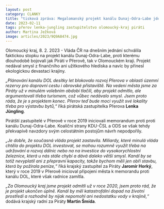 ```yaml
---
layout: post
category: CLANKY
title: "tisková zpráva: Megalomanský projekt kanálu Dunaj-Odra-Labe jde i díky Pirátům k ledu!"
date: 2023-02-11
tags: přerov lenka-jungling zastupitelstvo olomoucký-kraj piráti
author: Martina Ježková
image: articles/2023/9Q9A8474.jpg
---
```


Olomoucký kraj, 8. 2. 2023 - Vláda ČR na dnešním jednání schválila faktickou stopku na projekt kanálu Dunaj-Odra-Labe, proti kterému dlouhodobě bojovali jak Piráti v Přerově, tak v Olomouckém kraji. Projekt nedával smysl z finančního ani užitkového hlediska a navíc by přinesl ekologickou devastaci krajiny.

*„Plánování kanálu DOL desítky let blokovalo rozvoj Přerova v oblasti územní rezervy pro dopravní cestu i obrovské přístaviště. Na vedení města jsme za Piráty už v minulém volebním období tlačili, aby projekt odmítlo, ale argumentovali třeba turismem, což vůbec nedávalo smysl. Jsem proto ráda, že je s projektem konec. Přerov teď bude moci využít své lokality třeba pro výstavbu bytů,“* říká pirátská zastupitelka Přerova **Lenka Jüngling**.

Pirátští zastupitelé v Přerově v roce 2019 iniciovali memorandum proti proti kanálu Dunaj-Odra-Labe. Koaliční strany KDU-ČSL a ODS se však tehdy překvapivě navzdory svým celostátním postojům návrh nepodpořily.

*„Je dobře, že současná vláda projekt zastavila. Miliardy, které minulá vláda chtěla do projektu DOL investovat, se mohou rozumně využít třeba na udržování a rozvoj dálnic nebo na na investice do vysokorychlostní železnice, která u nás stále chybí a dává daleko větší smysl. Kanál by se totiž nevyplatil ani z přepravní kapacity, takže bychom měli jen obří stavbu, která by požírala peníze,“* říká krajský zastupitel za Piráty **Jaromír Horký**, který v roce 2019 v Přerově inicioval připojení města k memorandu proti kanálu DOL, které však radnice zamítla.

*„Za Olomoucký kraj jsme projekt odmítli už v roce 2020, jsem proto rád, že je projekt ukončen úplně. Kanál by měl katastrofální dopad na životní prostředí a rozhodně by nijak nepomohl ani nedostatku vody v krajině,“* dodává krajský radní za Piráty **Martin Šmída**.
